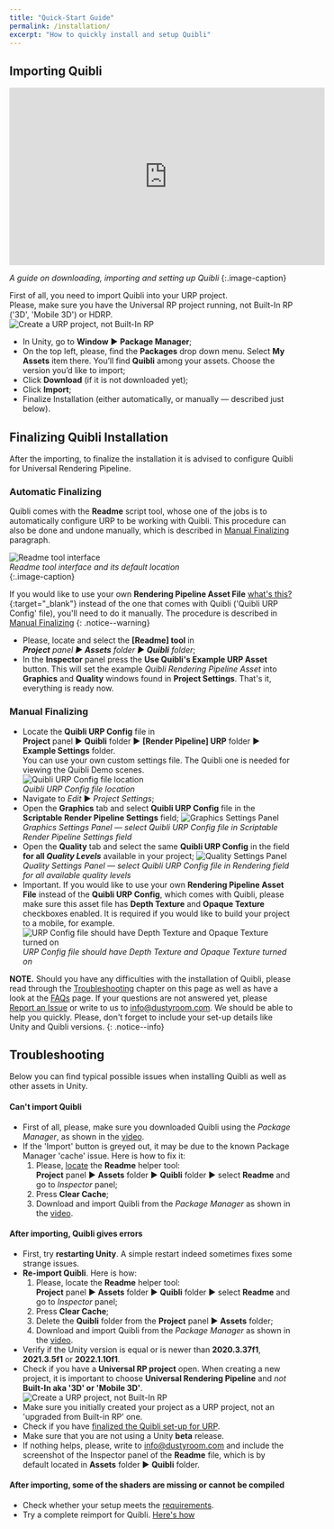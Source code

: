 ```yaml
---
title: "Quick-Start Guide"
permalink: /installation/
excerpt: "How to quickly install and setup Quibli"
---
```


## Importing Quibli


<iframe width="560" height="315" src="https://www.youtube.com/embed/r0uKa10urQE" title="YouTube video player" frameborder="0" allow="accelerometer; autoplay; clipboard-write; encrypted-media; gyroscope; picture-in-picture" allowfullscreen></iframe> 

*A guide on downloading, importing and setting up Quibli*
{:.image-caption}

First of all, you need to import Quibli into your URP project.  
Please, make sure you have the Universal RP project running, not Built-In RP ('3D', 'Mobile 3D') or HDRP.  
![Create a URP project, not Built-In RP](../assets/images/manual_images/create_new_unity_project_unity_hub_2.png)
 
  * In Unity, go to **Window** ▶︎ **Package Manager**; 
  * On the top left, please, find the **Packages** drop down menu. Select **My Assets** item there. You’ll find **Quibli** among your assets. Choose the version you’d like to import;  
  * Click **Download** (if it is not downloaded yet);  
  * Click **Import**;
  * Finalize Installation (either automatically, or manually — described just below).

## Finalizing Quibli Installation

After the importing, to finalize the installation it is advised to configure Quibli for Universal Rendering Pipeline. 

### Automatic Finalizing

Quibli comes with the **Readme** script tool, whose one of the jobs is to automatically configure URP to be working with Quibli. This procedure can also be done and undone manually, which is described in [Manual Finalizing](#manual-finalizing) paragraph.  

![Readme tool interface](../assets/images/manual_images/quibli_readme_interface.png)  
*Readme tool interface and its default location*  
{:.image-caption}


If you would like to use your own **Rendering Pipeline Asset File** [what's this?](https://docs.unity3d.com/Packages/com.unity.render-pipelines.universal@11.0/manual/universalrp-asset.html){:target="_blank"} instead of the one that comes with Quibli ('Quibli URP Config' file), you'll need to do it manually. The procedure is described in [Manual Finalizing](#manual-finalizing) 
{: .notice--warning}

  * Please, locate and select the **[Readme] tool** in  
_**Project** panel ▶︎ **Assets** folder ▶︎ **Quibli** folder_;  
  * In the **Inspector** panel press the **Use Quibli's Example URP Asset** button. This will set the example _Quibli Rendering Pipeline Asset_ into **Graphics** and **Quality** windows found in **Project Settings**. That's it, everything is ready now. 

### Manual Finalizing

  * Locate the **Quibli URP Config** file in  
**Project** panel ▶︎ **Quibli** folder ▶︎ **[Render Pipeline] URP** folder ▶︎ **Example Settings** folder.  
You can use your own custom settings file. The Quibli one is needed for viewing the Quibli Demo scenes.  
![Quibli URP Config file location](../assets/images/manual_images/quibli_urp_config_file_location.png)  
*Quibli URP Config file location*
  * Navigate to _Edit_ ▶︎ _Project Settings_;
  * Open the **Graphics** tab and select **Quibli URP Config** file in the **Scriptable Render Pipeline Settings** field;
![Graphics Settings Panel](../assets/images/manual_images/quibli_project_setings_graphics_settings_panel.jpg)  
*Graphics Settings Panel — select Quibli URP Config file in Scriptable Render Pipeline Settings field*
  * Open the **Quality** tab and select the same **Quibli URP Config** in the field **for all _Quality Levels_** available in your project;
![Quality Settings Panel](../assets/images/manual_images/quibli_project_setings_quality_settings_panel.jpg)  
*Quality Settings Panel — select Quibli URP Config file in Rendering field for all available quality levels*
  * Important. If you would like to use your own **Rendering Pipeline Asset File** instead of the **Quibli URP Config**, which comes with Quibli, please make sure this asset file has **Depth Texture** and **Opaque Texture** checkboxes enabled. It is required if you would like to build your project to a mobile, for example.
![URP Config file should have Depth Texture and Opaque Texture turned on](../assets/images/manual_images/urp_config_file_depth_texture_opaque_texture.png)  
*URP Config file should have Depth Texture and Opaque Texture turned on*

**NOTE.** Should you have any difficulties with the installation of Quibli, please read through the [Troubleshooting](#troubleshooting) chapter on this page as well as have a look at the [FAQs](../faqs) page. If your questions are not answered yet, please [Report an Issue](https://github.com/dustyroom-studio/quibli-doc/issues/new/choose) or write to us to info@dustyroom.com. We should be able to help you quickly. Please, don't forget to include your set-up details like Unity and Quibli versions.
{: .notice--info}

## Troubleshooting

Below you can find typical possible issues when installing Quibli as well as other assets in Unity.  

#### Can't import Quibli
- First of all, please, make sure you downloaded Quibli using the _Package Manager_, as shown in the [video](#importing-quibli).
- If the 'Import' button is greyed out, it may be due to the known Package Manager 'cache' issue. Here is how to fix it:  
  1. Please, [locate](#automatic-finalizing) the **Readme** helper tool:  
**Project** panel ▶︎ **Assets** folder ▶︎ **Quibli** folder ▶︎ select **Readme** and go to _Inspector_ panel;  
  1. Press **Clear Cache**;
  1. Download and import Quibli from the _Package Manager_ as shown in the [video](#importing-quibli).

#### After importing, Quibli gives errors
- First, try **restarting Unity**. A simple restart indeed sometimes fixes some strange issues.
- **Re-import Quibli**. Here is how:
  1. Please, locate the **Readme** helper tool:  
**Project** panel ▶︎ **Assets** folder ▶︎ **Quibli** folder ▶︎ select **Readme** and go to _Inspector_ panel;  
  1. Press **Clear Cache**;
  1. Delete the **Quibli** folder from the **Project** panel ▶︎ **Assets** folder;
  1. Download and import Quibli from the _Package Manager_ as shown in the [video](#importing-quibli).
- Verify if the Unity version is equal or is newer than **2020.3.37f1**, **2021.3.5f1** or **2022.1.10f1**.
- Check if you have a **Universal RP project** open. When creating a new project, it is important to choose **Universal Rendering Pipeline** and _not_ **Built-In aka '3D' or 'Mobile 3D'**.  
![Create a URP project, not Built-In RP](../assets/images/manual_images/create_new_unity_project_unity_hub_1.png)
- Make sure you initially created your project as a URP project, not an 'upgraded from Built-in RP' one.
- Check if you have [finalized the Quibli set-up for URP](../installation/#finalizing-quibli-installation).
- Make sure that you are not using a Unity **beta** release.
- If nothing helps, please, write to info@dustyroom.com and include the screenshot of the Inspector panel of the **Readme** file, which is by default located in **Assets** folder ▶︎ **Quibli** folder.

#### After importing, some of the shaders are missing or cannot be compiled
- Check whether your setup meets the [requirements](../#requirements).
- Try a complete reimport for Quibli. [Here's how](#after-importing-quibli-gives-errors)
